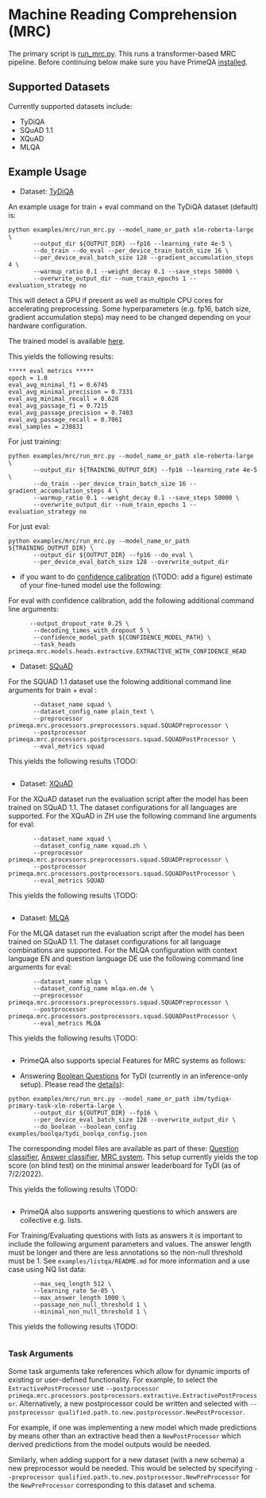 # Machine Reading Comprehension (MRC)

The primary script is [run_mrc.py](./run_mrc.py).  This runs a transformer-based MRC pipeline.
Before continuing below make sure you have PrimeQA [installed](../../README.md#Installation).

## Supported Datasets
Currently supported datasets include:
- TyDiQA
- SQuAD 1.1
- XQuAD
- MLQA

## Example Usage

 - Dataset: [TyDiQA](https://ai.google.com/research/tydiqa)

An example usage for train + eval command on the TyDiQA dataset (default) is:
```shell
python examples/mrc/run_mrc.py --model_name_or_path xlm-roberta-large \
       --output_dir ${OUTPUT_DIR} --fp16 --learning_rate 4e-5 \
       --do_train --do_eval --per_device_train_batch_size 16 \
       --per_device_eval_batch_size 128 --gradient_accumulation_steps 4 \
       --warmup_ratio 0.1 --weight_decay 0.1 --save_steps 50000 \
       --overwrite_output_dir --num_train_epochs 1 --evaluation_strategy no
```
This will detect a GPU if present as well as multiple CPU cores for accelerating preprocessing.
Some hyperparameters (e.g. fp16, batch size, gradient accumulation steps) may need to be changed
depending on your hardware configuration.

The trained model is available [here](https://huggingface.co/ibm/tydiqa-primary-task-xlm-roberta-large).

This yields the following results:
```
***** eval metrics *****
epoch = 1.0
eval_avg_minimal_f1 = 0.6745
eval_avg_minimal_precision = 0.7331
eval_avg_minimal_recall = 0.628
eval_avg_passage_f1 = 0.7215
eval_avg_passage_precision = 0.7403
eval_avg_passage_recall = 0.7061
eval_samples = 238831
```

For just training:
```shell
python examples/mrc/run_mrc.py --model_name_or_path xlm-roberta-large \
       --output_dir ${TRAINING_OUTPUT_DIR} --fp16 --learning_rate 4e-5 \
       --do_train --per_device_train_batch_size 16 --gradient_accumulation_steps 4 \
       --warmup_ratio 0.1 --weight_decay 0.1 --save_steps 50000 \
       --overwrite_output_dir --num_train_epochs 1 --evaluation_strategy no
```

For just eval:
```shell
python examples/mrc/run_mrc.py --model_name_or_path ${TRAINING_OUTPUT_DIR} \
       --output_dir ${OUTPUT_DIR} --fp16 --do_eval \
       --per_device_eval_batch_size 128 --overwrite_output_dir
```

- if you want to do [confidence calibration](https://arxiv.org/abs/2101.07942) (\TODO: add a figure) estimate of your fine-tuned model use the following:


For eval with confidence calibration, add the following additional command line arguments:
```shell
      --output_dropout_rate 0.25 \
       --decoding_times_with_dropout 5 \
       --confidence_model_path ${CONFIDENCE_MODEL_PATH} \
       --task_heads primeqa.mrc.models.heads.extractive.EXTRACTIVE_WITH_CONFIDENCE_HEAD
```
 - Dataset: [SQuAD](https://rajpurkar.github.io/SQuAD-explorer/)

For the SQUAD 1.1 dataset use the folowing additional command line arguments for train + eval :
```shell
       --dataset_name squad \
       --dataset_config_name plain_text \
       --preprocessor primeqa.mrc.processors.preprocessors.squad.SQUADPreprocessor \
       --postprocessor primeqa.mrc.processors.postprocessors.squad.SQUADPostProcessor \
       --eval_metrics squad 
```
This yields the following results \TODO:
```add our results here in the HF format as shown in https://github.com/huggingface/transformers/tree/main/examples/pytorch/question-answering
```
 - Dataset: [XQuAD](https://arxiv.org/pdf/1910.11856v3.pdf)


For the XQuAD dataset run the evaluation script after the model has been trained on SQuAD 1.1. 
The dataset configurations for all languages are supported.
For the XQuAD in ZH use the following command line arguments for eval:
```shell
       --dataset_name xquad \
       --dataset_config_name xquad.zh \
       --preprocessor primeqa.mrc.processors.preprocessors.squad.SQUADPreprocessor \
       --postprocessor primeqa.mrc.processors.postprocessors.squad.SQUADPostProcessor \
       --eval_metrics SQUAD 
```
This yields the following results \TODO:
```add our results here in the HF format as shown in https://github.com/huggingface/transformers/tree/main/examples/pytorch/question-answering
```
 - Dataset: [MLQA](https://github.com/facebookresearch/MLQA)

For the MLQA dataset run the evaluation script after the model has been trained on SQuAD 1.1. 
The dataset configurations for all language combinations are supported.
For the MLQA configuration with context language EN and question language DE use the following command line arguments for eval:
```shell
       --dataset_name mlqa \
       --dataset_config_name mlqa.en.de \
       --preprocessor primeqa.mrc.processors.preprocessors.squad.SQUADPreprocessor \
       --postprocessor primeqa.mrc.processors.postprocessors.squad.SQUADPostProcessor \
       --eval_metrics MLQA 
```
This yields the following results \TODO:
```add our results here in the HF format as shown in https://github.com/huggingface/transformers/tree/main/examples/pytorch/question-answering
```

 -  PrimeQA also supports special Features for MRC systems as follows:

 -  Answering [Boolean Questions](https://arxiv.org/abs/1905.10044) for TyDI (currently in an inference-only setup). Please read the [details](../boolqa/README.md)):
```shell
python examples/mrc/run_mrc.py --model_name_or_path ibm/tydiqa-primary-task-xlm-roberta-large \
       --output_dir ${OUTPUT_DIR} --fp16 \
       --per_device_eval_batch_size 128 --overwrite_output_dir \
       --do_boolean --boolean_config  examples/boolqa/tydi_boolqa_config.json
```
The corresponding model files are available as part of these: [Question classifier](https://huggingface.co/ibm/tydiqa-boolean-question-classifier), [Answer classifier](https://huggingface.co/ibm/tydiqa-boolean-answer-classifier), [MRC system](https://huggingface.co/ibm/tydiqa-primary-task-xlm-roberta-large). This setup currently yields the top score (on blind test) on the minimal answer leaderboard for TyDI (as of 7/2/2022).

This yields the following results \TODO:
```add our results here in the HF format as shown in https://github.com/huggingface/transformers/tree/main/examples/pytorch/question-answering
```

 - PrimeQA also supports answering questions to which answers are collective e.g. lists.

For Training/Evaluating questions with lists as answers it is important to include the following argument parameters and values. The answer length must be longer and there are less annotations so the non-null threshold must be 1. See `examples/listqa/README.md` for more information and a use case using NQ list data:
```
       --max_seq_length 512 \
       --learning_rate 5e-05 \
       --max_answer_length 1000 \
       --passage_non_null_threshold 1 \
       --minimal_non_null_threshold 1 \
```
This yields the following results \TODO:
```add our results here in the HF format as shown in https://github.com/huggingface/transformers/tree/main/examples/pytorch/question-answering
```


### Task Arguments

Some task arguments take references which allow for dynamic imports of existing or
user-defined functionality.  For example, to select the `ExtractivePostProcessor` use
`--postprocessor primeqa.mrc.processors.postprocessors.extractive.ExtractivePostProcessor`.
Alternatively, a new postprocessor could be written and selected with 
`--postprocessor qualified.path.to.new.postprocessor.NewPostProcessor`.

For example, if one was implementing a new model which made predictions by means other than
an extractive head then a `NewPostProcessor` which derived predictions from the model
outputs would be needed.

Similarly, when adding support for a new dataset (with a new schema) a new preprocessor would be needed.
This would be selected by specifying `--preprocessor qualified.path.to.new.postprocessor.NewPreProcessor`
for the `NewPreProcessor` corresponding to this dataset and schema.
